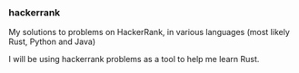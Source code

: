 ### hackerrank

My solutions to problems on HackerRank, in various languages (most likely Rust, Python and Java)

I will be using hackerrank problems as a tool to help me learn Rust. 
